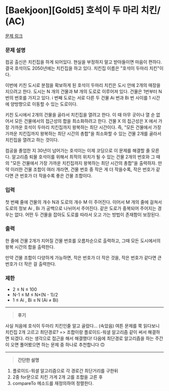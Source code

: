# [Baekjoon][Gold5] 호석이 두 마리 치킨/ (AC)



[문제 링크](https://www.acmicpc.net/problem/21278)

### 문제 설명

컴공 출신은 치킨집을 하게 되어있다. 현실을 부정하지 말고 받아들이면 마음이 편하다. 결국 호석이도 2050년에는 치킨집을 하고 있다. 치킨집 이름은 "호석이 두마리 치킨"이다.

이번에 키친 도시로 분점을 확보하게 된 호석이 두마리 치킨은 도시 안에 2개의 매장을 지으려고 한다. 도시는 N 개의 건물과 M 개의 도로로 이루어져 있다. 건물은 1번부터 N번의 번호를 가지고 있다. i 번째 도로는 서로 다른 두 건물 Ai 번과 Bi 번 사이를 1 시간에 양방향으로 이동할 수 있는 도로이다.

키친 도시에서 2개의 건물을 골라서 치킨집을 열려고 한다. 이 때 아무 곳이나 열 순 없어서 모든 건물에서의 접근성의 합을 최소화하려고 한다. 건물 X 의 접근성은 X 에서 가장 가까운 호석이 두마리 치킨집까지 왕복하는 최단 시간이다. 즉, "모든 건물에서 가장 가까운 치킨집까지 왕복하는 최단 시간의 총합"을 최소화할 수 있는 건물 2개를 골라서 치킨집을 열려고 하는 것이다.

컴공을 졸업한 지 30년이 넘어가는 호석이는 이제 코딩으로 이 문제를 해결할 줄 모른다. 알고리즘 퇴물 호석이를 위해서 최적의 위치가 될 수 있는 건물 2개의 번호와 그 때의 "모든 건물에서 가장 가까운 치킨집까지 왕복하는 최단 시간의 총합"을 출력하자. 만약 이러한 건물 조합이 여러 개라면, 건물 번호 중 작은 게 더 작을수록, 작은 번호가 같다면 큰 번호가 더 작을수록 좋은 건물 조합이다.

### 입력

첫 번째 줄에 건물의 개수 N과 도로의 개수 M 이 주어진다. 이어서 M 개의 줄에 걸쳐서 도로의 정보 Ai , Bi 가 공백으로 나뉘어서 주어진다. 같은 도로가 중복되어 주어지는 경우는 없다. 어떤 두 건물을 잡아도 도로를 따라서 오고 가는 방법이 존재함이 보장된다.

### 출력

한 줄에 건물 2개가 지어질 건물 번호를 오름차순으로 출력하고, 그때 모든 도시에서의 왕복 시간의 합을 출력한다.

만약 건물 조합이 다양하게 가능하면, 작은 번호가 더 작은 것을, 작은 번호가 같다면 큰 번호가 더 작은 걸 출력한다.

### 제한

- 2 ≤ N ≤ 100
- N-1 ≤ M ≤ N×(N - 1)/2
- 1 ≤ Ai , Bi ≤ N (Ai  ≠ Bi)


---

> **후기**

사실 처음에 호식이 두마리 치킨인줄 알고 골랐다... (속았음)
여튼 문제를 쭉 읽다보니 치킨집 2개 고르고 최단경로? => 조합이랑 플로이드-워셜 알고리즘 같이 써서 해결하면 되겠다.
라는 생각으로 접근을 해서 해결했다!
다음에 최단경로 알고리즘을 하는 주간이 오면 풀어봤으면 하는 문제 중 하나로 추천합니다 🙃

--- 
> **간단한 설명**

1. 플로이드-워셜 알고리즘으로 각 경로간 최단거리를 구한뒤
2. 2중 for문으로 치킨 가게 2개 고를 조합을 고른 후
3. compareTo 메소드를 재정의하여 정렬한다.